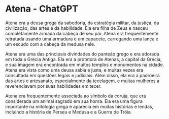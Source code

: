 # Atena - ChatGPT

Atena era a deusa grega da sabedoria, da estratégia militar, da justiça, da civilização, das artes e da habilidade. Ela era filha de Zeus e nasceu completamente armada da cabeça de seu pai. Atena era frequentemente retratada usando uma armadura e um capacete, carregando uma lança e um escudo com a cabeça da medusa nele.

Atena era uma das principais divindades do panteão grego e era adorada em toda a Grécia Antiga. Ela era a protetora de Atenas, a capital da Grécia, e sua imagem era encontrada em muitos templos e monumentos na cidade. Atena era vista como uma deusa sábia e justa, e muitas vezes era consultada em questões legais e judiciais. Além disso, ela era a padroeira das artes e artesanato, especialmente da tecelagem, e muitas mulheres a reverenciavam por suas habilidades em tecer.

Atena era frequentemente associada ao símbolo da coruja, que era considerada um animal sagrado em sua honra. Ela era uma figura importante na mitologia grega e aparecia em muitas histórias e lendas, incluindo a história de Perseu e Medusa e a Guerra de Tróia.
